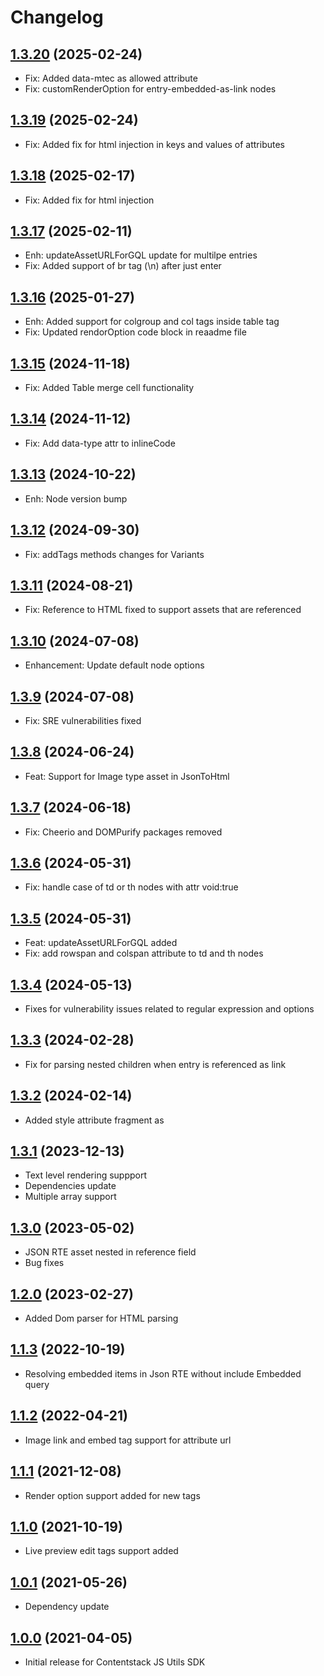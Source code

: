 # Changelog

## [1.3.20](https://github.com/contentstack/contentstack-utils-javascript/tree/v1.3.20) (2025-02-24)
 - Fix: Added data-mtec as allowed attribute
 - Fix: customRenderOption for entry-embedded-as-link nodes
 
## [1.3.19](https://github.com/contentstack/contentstack-utils-javascript/tree/v1.3.19) (2025-02-24)
 - Fix: Added fix for html injection in keys and values of attributes
 
## [1.3.18](https://github.com/contentstack/contentstack-utils-javascript/tree/v1.3.18) (2025-02-17)
 - Fix: Added fix for html injection
 
## [1.3.17](https://github.com/contentstack/contentstack-utils-javascript/tree/v1.3.17) (2025-02-11)
 - Enh: updateAssetURLForGQL update for multilpe entries
 - Fix: Added support of  br tag (\n) after just enter

## [1.3.16](https://github.com/contentstack/contentstack-utils-javascript/tree/v1.3.16) (2025-01-27)
 - Enh: Added support for colgroup and col tags inside table tag
 - Fix: Updated rendorOption code block in reaadme file

## [1.3.15](https://github.com/contentstack/contentstack-utils-javascript/tree/v1.3.15) (2024-11-18)
 - Fix: Added Table merge cell functionality

## [1.3.14](https://github.com/contentstack/contentstack-utils-javascript/tree/v1.3.14) (2024-11-12)
 - Fix: Add data-type attr to inlineCode

## [1.3.13](https://github.com/contentstack/contentstack-utils-javascript/tree/v1.3.13) (2024-10-22)
 - Enh: Node version bump

## [1.3.12](https://github.com/contentstack/contentstack-utils-javascript/tree/v1.3.12) (2024-09-30)
 - Fix: addTags methods changes for Variants

## [1.3.11](https://github.com/contentstack/contentstack-utils-javascript/tree/v1.3.11) (2024-08-21)
 - Fix: Reference to HTML fixed to support assets that are referenced

## [1.3.10](https://github.com/contentstack/contentstack-utils-javascript/tree/v1.3.10) (2024-07-08)
 - Enhancement: Update default node options

## [1.3.9](https://github.com/contentstack/contentstack-utils-javascript/tree/v1.3.9) (2024-07-08)
 - Fix: SRE vulnerabilities fixed

## [1.3.8](https://github.com/contentstack/contentstack-utils-javascript/tree/v1.3.8) (2024-06-24)
 - Feat: Support for Image type asset in JsonToHtml 

## [1.3.7](https://github.com/contentstack/contentstack-utils-javascript/tree/v1.3.7) (2024-06-18)
 - Fix: Cheerio and DOMPurify packages removed

## [1.3.6](https://github.com/contentstack/contentstack-utils-javascript/tree/v1.3.6) (2024-05-31)
 - Fix: handle case of td or th nodes with attr void:true

## [1.3.5](https://github.com/contentstack/contentstack-utils-javascript/tree/v1.3.5) (2024-05-31)
 - Feat: updateAssetURLForGQL added
 - Fix: add rowspan and colspan attribute to td and th nodes

## [1.3.4](https://github.com/contentstack/contentstack-utils-javascript/tree/v1.3.4) (2024-05-13)
 - Fixes for vulnerability issues related to regular expression and options

## [1.3.3](https://github.com/contentstack/contentstack-utils-javascript/tree/v1.3.3) (2024-02-28)
 - Fix for parsing nested children when entry is referenced as link

## [1.3.2](https://github.com/contentstack/contentstack-utils-javascript/tree/v1.3.2) (2024-02-14)
 - Added style attribute fragment as 

## [1.3.1](https://github.com/contentstack/contentstack-utils-javascript/tree/v1.3.1) (2023-12-13)
 - Text level rendering suppport
 - Dependencies update
 - Multiple array support

## [1.3.0](https://github.com/contentstack/contentstack-utils-javascript/tree/v1.3.0) (2023-05-02)
 - JSON RTE asset nested in reference field
 - Bug fixes

## [1.2.0](https://github.com/contentstack/contentstack-utils-javascript/tree/v1.2.0) (2023-02-27)
 - Added Dom parser for HTML parsing

## [1.1.3](https://github.com/contentstack/contentstack-utils-javascript/tree/v1.1.3) (2022-10-19)
 - Resolving embedded items in Json RTE without include Embedded query

## [1.1.2](https://github.com/contentstack/contentstack-utils-javascript/tree/v1.1.2) (2022-04-21)
 - Image link and embed tag support for attribute url

## [1.1.1](https://github.com/contentstack/contentstack-utils-javascript/tree/v1.1.1) (2021-12-08)
 - Render option support added for new tags

## [1.1.0](https://github.com/contentstack/contentstack-utils-javascript/tree/v1.1.0) (2021-10-19)
 - Live preview edit tags support added

## [1.0.1](https://github.com/contentstack/contentstack-utils-javascript/tree/v1.0.1) (2021-05-26)
 - Dependency update
## [1.0.0](https://github.com/contentstack/contentstack-utils-javascript/tree/v1.0.0) (2021-04-05)
  - Initial release for Contentstack JS Utils SDK
